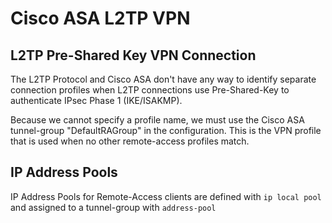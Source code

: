 # Cisco ASA L2TP VPN

## L2TP Pre-Shared Key VPN Connection

The L2TP Protocol and Cisco ASA don't have any way to identify separate connection profiles when L2TP connections use Pre-Shared-Key to authenticate IPsec Phase 1 (IKE/ISAKMP).

Because we cannot specify a profile name, we must use the Cisco ASA tunnel-group "DefaultRAGroup" in the configuration. 
This is the VPN profile that is used when no other remote-access profiles match.

## IP Address Pools

IP Address Pools for Remote-Access clients are defined with `ip local pool` and assigned to a tunnel-group with `address-pool`
